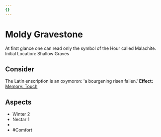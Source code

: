 ```yaml
---
{}
---
```

# Moldy Gravestone
At first glance one can read only the symbol of the Hour called Malachite.
Initial Location: Shallow Graves
## Consider
The Latin enscription is an oxymoron: 'a bourgening risen fallen.'
**Effect:** [Memory: Touch](https://uadaf.theevilroot.xyz/rowenarium/elements/mem.touch)
## Aspects
- Winter 2
- Nectar 1
- 
- #Comfort